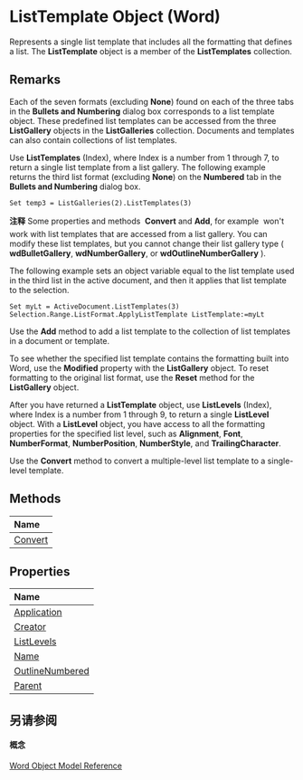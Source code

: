 
# ListTemplate Object (Word)

Represents a single list template that includes all the formatting that defines a list. The  **ListTemplate** object is a member of the **ListTemplates** collection.


## Remarks

Each of the seven formats (excluding  **None**) found on each of the three tabs in the  **Bullets and Numbering** dialog box corresponds to a list template object. These predefined list templates can be accessed from the three **ListGallery** objects in the **ListGalleries** collection. Documents and templates can also contain collections of list templates.

Use  **ListTemplates** (Index), where Index is a number from 1 through 7, to return a single list template from a list gallery. The following example returns the third list format (excluding **None**) on the  **Numbered** tab in the **Bullets and Numbering** dialog box.




```
Set temp3 = ListGalleries(2).ListTemplates(3)
```


 **注释**  Some properties and methods   **Convert** and **Add**, for example  won't work with list templates that are accessed from a list gallery. You can modify these list templates, but you cannot change their list gallery type ( **wdBulletGallery**, **wdNumberGallery**, or **wdOutlineNumberGallery** ).

The following example sets an object variable equal to the list template used in the third list in the active document, and then it applies that list template to the selection.




```
Set myLt = ActiveDocument.ListTemplates(3) 
Selection.Range.ListFormat.ApplyListTemplate ListTemplate:=myLt
```

Use the  **Add** method to add a list template to the collection of list templates in a document or template.

To see whether the specified list template contains the formatting built into Word, use the  **Modified** property with the **ListGallery** object. To reset formatting to the original list format, use the **Reset** method for the **ListGallery** object.

After you have returned a  **ListTemplate** object, use **ListLevels** (Index), where Index is a number from 1 through 9, to return a single **ListLevel** object. With a **ListLevel** object, you have access to all the formatting properties for the specified list level, such as **Alignment**, **Font**, **NumberFormat**, **NumberPosition**, **NumberStyle**, and **TrailingCharacter**.

Use the  **Convert** method to convert a multiple-level list template to a single-level template.


## Methods



|**Name**|
|:-----|
|[Convert](5b25c80e-a39c-3bcb-5c5f-bb9001e1ca86.md)|

## Properties



|**Name**|
|:-----|
|[Application](e46c4bfa-8fca-0a00-d511-ca20bbd5b211.md)|
|[Creator](b51fca66-16cd-9b4c-a5c3-18936414e9b3.md)|
|[ListLevels](ed3c036d-b9be-eeb1-5894-ddf1e2a5f8df.md)|
|[Name](c8258ced-d442-209b-5a94-9d892b1c0720.md)|
|[OutlineNumbered](0d728c52-b33d-7764-a0ef-6573040ed1ef.md)|
|[Parent](3e3332d9-8da7-93fe-6d4b-52aa6da81a0b.md)|

## 另请参阅


#### 概念


[Word Object Model Reference](be452561-b436-bb9b-6f94-3faa9a74a6fd.md)